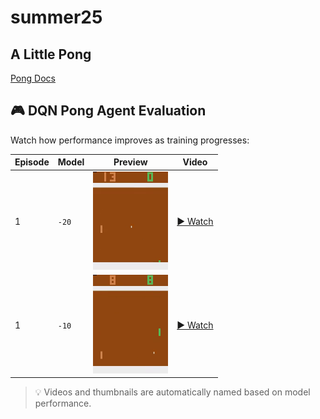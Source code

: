 # summer25

## A Little Pong

[Pong Docs](https://ale.farama.org/environments/pong/)

## 🎮 DQN Pong Agent Evaluation

Watch how performance improves as training progresses:

| Episode | Model | Preview | Video |
|---------|--------|---------|--------|
| 1       | `-20`  | <img src="docs/thumb_-20.png" width="120"/> | <a href="https://everestso.github.io/summer25/ALE_Pong-v5-best_-20-test_epsdec150000_rs10000_sync1000-episode-1.mp4" target="_blank">▶ Watch</a> |
| 1       | `-10`  | <img src="docs/thumb_-10.png" width="120"/> | <a href="https://everestso.github.io/summer25/ALE_Pong-v5-best_-10-test_epsdec150000_rs10000_sync1000-episode-1.mp4" target="_blank">▶ Watch</a> |

> 💡 Videos and thumbnails are automatically named based on model performance.
